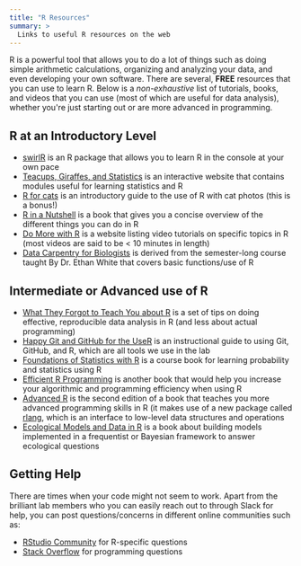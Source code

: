 ```yaml
---
title: "R Resources"
summary: >
  Links to useful R resources on the web
---
```


R is a powerful tool that allows you to do a lot of things such as doing simple arithmetic calculations, organizing and analyzing your data, and even developing your own software. There are several, **FREE** resources that you can use to learn R. Below is a *non-exhaustive* list of tutorials, books, and videos that you can use (most of which are useful for data analysis), whether you're just starting out or are more advanced in programming.

## R at an Introductory Level

* [swirlR](https://swirlstats.com/students.html) is an R package that allows you to learn R in the console at your own pace
* [Teacups, Giraffes, and Statistics](https://tinystats.github.io/teacups-giraffes-and-statistics/index.html) is an interactive website that contains modules useful for learning statistics and R
* [R for cats](https://rforcats.net/) is an introductory guide to the use of R with cat photos (this is a bonus!)
* [R in a Nutshell](https://paulvanderlaken.files.wordpress.com/2017/08/r_in_a_nutshell.pdf) is a book that gives you a concise overview of the different things you can do in R
* [Do More with R](https://www.infoworld.com/article/3411819/do-more-with-r-video-tutorials.html) is a website listing video tutorials on specific topics in R (most videos are said to be < 10 minutes in length)  
* [Data Carpentry for Biologists](https://datacarpentry.org/semester-biology/readings/R-intro/) is derived from the semester-long course taught By Dr. Ethan White that covers basic functions/use of R

## Intermediate or Advanced use of R 

* [What They Forgot to Teach You about R](https://rstats.wtf/) is a set of tips on doing effective, reproducible data analysis in R (and less about actual programming)
* [Happy Git and GitHub for the UseR](https://happygitwithr.com/) is an instructional guide to using Git, GitHub, and R, which are all tools we use in the lab
* [Foundations of Statistics with R](https://mathstat.slu.edu/~speegle/_book/RData.html) is a course book for learning probability and statistics using R
* [Efficient R Programming](https://csgillespie.github.io/efficientR/introduction.html) is another book that would help you increase your algorithmic and programming efficiency when using R
* [Advanced R](https://adv-r.hadley.nz/preface.html) is the second edition of a book that teaches you more advanced programming skills in R (it makes use of a new package called [rlang](https://rlang.r-lib.org/), which is an interface to low-level data structures and operations
* [Ecological Models and Data in R](https://ms.mcmaster.ca/~bolker/emdbook/book.pdf) is a book about building models implemented in a frequentist or Bayesian framework to answer ecological questions

## Getting Help

There are times when your code might not seem to work. Apart from the brilliant lab members who you can easily reach out to through Slack for help, you can post questions/concerns in different online communities such as:

* [RStudio Community](https://community.rstudio.com/) for R-specific questions
* [Stack Overflow](https://stackoverflow.com/) for programming questions
